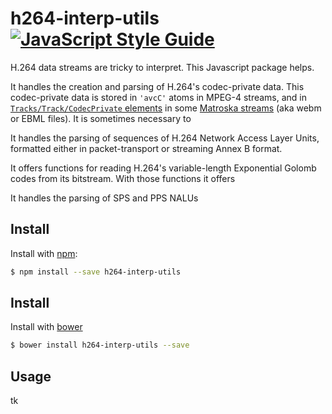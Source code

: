 # h264-interp-utils [![JavaScript Style Guide](https://img.shields.io/badge/code_style-standard-brightgreen.svg)](https://standardjs.com)

H.264 data streams are tricky to interpret. This Javascript package helps.

It handles the creation and parsing of H.264's codec-private data. This codec-private data is 
stored in `'avcC'` atoms in MPEG-4 streams, and 
in [`Tracks/Track/CodecPrivate` elements](https://www.matroska.org/technical/elements.html) 
in some [Matroska streams]() (aka webm or EBML files). It is sometimes necessary to 

It handles the parsing of sequences of H.264 Network Access Layer Units, formatted either in packet-transport or 
streaming Annex B format.

It offers functions for reading H.264's variable-length Exponential Golomb codes from its bitstream.
With those functions it offers 

It handles the parsing of SPS and PPS NALUs

## Install

Install with [npm](https://www.npmjs.com/):

```sh
$ npm install --save h264-interp-utils
```

## Install

Install with [bower](https://bower.io/)

```sh
$ bower install h264-interp-utils --save
```

## Usage

tk